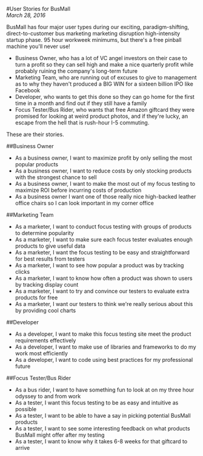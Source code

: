 #User Stories for BusMall  
*March 28, 2016*  

BusMall has four major user types during our exciting, paradigm-shifting, direct-to-customer bus marketing marketing disruption high-intensity startup phase. 95 hour workweek minimums, but there's a free pinball machine you'll never use!  

  - Business Owner, who has a lot of VC angel investors on their case to turn a profit so they can sell high and make a nice quarterly profit while probably ruining the company's long-term future  
  - Marketing Team, who are running out of excuses to give to management as to why they haven't produced a BIG WIN for a sixteen billion IPO like Facebook
  - Developer, who wants to get this done so they can go home for the first time in a month and find out if they still have a family
  - Focus Tester/Bus Rider, who wants that free Amazon giftcard they were promised for looking at weird product photos, and if they're lucky, an escape from the hell that is rush-hour I-5 commuting.

These are their stories.

##Business Owner
  - As a business owner, I want to maximize profit by only selling the most popular products  
  - As a business owner, I want to reduce costs by only stocking products with the strongest chance to sell
  - As a business owner, I want to make the most out of my focus testing to maximize ROI before incurring costs of production
  - As a business owner I want one of those really nice high-backed leather office chairs so I can look important in my corner office

##Marketing Team  
  - As a marketer, I want to conduct focus testing with groups of products to determine popularity
  - As a marketer, I want to make sure each focus tester evaluates enough products to give useful data
  - As a marketer, I want the focus testing to be easy and straightforward for best results from testers
  - As a marketer, I want to see how popular a product was by tracking clicks
  - As a marketer, I want to know how often a product was shown to users by tracking display count
  - As a marketer, I want to try and convince our testers to evaluate extra products for free
  - As a marketer, I want our testers to think we're really serious about this by providing cool charts

##Developer
  - As a developer, I want to make this focus testing site meet the product requirements effectively
  - As a developer, I want to make use of libraries and frameworks to do my work most efficiently
  - As a developer, I want to code using best practices for my professional future

##Focus Tester/Bus Rider  
  - As a bus rider, I want to have something fun to look at on my three hour odyssey to and from work
  - As a tester, I want this focus testing to be as easy and intuitive as possible
  - As a tester, I want to be able to have a say in picking potential BusMall products
  - As a tester, I want to see some interesting feedback on what products BusMall might offer after my testing
  - As a tester, I want to know why it takes 6-8 weeks for that giftcard to arrive
